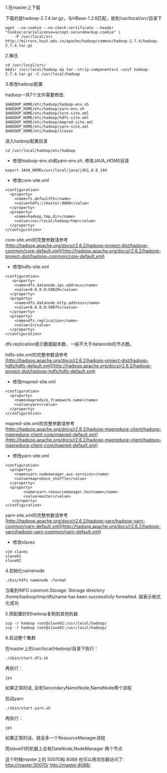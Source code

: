 1.在master上下载

下载的是hadoop-2.7.4.tar.gz，与HBase-1.2.6匹配，放到/usr/local/src/目录下

```
wget --no-cookie --no-check-certificate --header "Cookie:oraclelicense=accept-securebackup-cookie" \
    -P /usr/local/src http://mirrors.hust.edu.cn/apache/hadoop/common/hadoop-2.7.4/hadoop-2.7.4.tar.gz
```

2.解压

```
cd /usr/local/src/
mkdir /usr/local/hadoop && tar--strip-components=1 –xzvf hadoop-2.7.4.tar.gz –C /usr/local/hadoop
```

3.修改hadoop配置

hadoop一共7个文件需要修改:

```
$HADOOP_HOME/etc/hadoop/hadoop-env.sh
$HADOOP_HOME/etc/hadoop/yarn-env.sh
$HADOOP_HOME/etc/hadoop/core-site.xml
$HADOOP_HOME/etc/hadoop/hdfs-site.xml
$HADOOP_HOME/etc/hadoop/mapred-site.xml
$HADOOP_HOME/etc/hadoop/yarn-site.xml
$HADOOP_HOME/etc/hadoop/slaves
```

进入hadoop配置目录

```
cd /usr/local/hadoop/etc/hadoop
```

* 修改hadoop-env.sh和yarn-env.sh, 修改JAVA\_HOME目录

```
export JAVA_HOME=/usr/local/java/jdk1.8.0_144
```

* 修改core-site.xml

```
<configuration>
  <property>
    <name>fs.defaultFS</name>
    <value>hdfs://master:9000</value>
  </property>
  <property>
    <name>hadoop.tmp.dir</name>
    <value>/usr/local/hadoop/tmp</value>
  </property>
</configuration>
```

core-site.xml的完整参数请参考[http://hadoop.apache.org/docs/r2.6.2/hadoop-project-dist/hadoop-common/core-default.xml](http://hadoop.apache.org/docs/r2.6.2/hadoop-project-dist/hadoop-common/core-default.xml)

* 修改hdfs-site.xml

```
<configuration>
   <property>
    <name>dfs.datanode.ipc.address</name>
    <value>0.0.0.0:50020</value>
  </property>
  <property>
    <name>dfs.datanode.http.address</name>
    <value>0.0.0.0:50075</value>
  </property>
  <property>
    <name>dfs.replication</name>
    <value>2</value>
  </property>
</configuration>
```

dfs.replication表示数据副本数，一般不大于datanode的节点数。

hdfs-site.xml的完整参数请参考[http://hadoop.apache.org/docs/r2.6.2/hadoop-project-dist/hadoop-hdfs/hdfs-default.xml](http://hadoop.apache.org/docs/r2.6.2/hadoop-project-dist/hadoop-hdfs/hdfs-default.xml)

* 修改mapred-site.xml

```
<configuration>
  <property>
    <name>mapreduce.framework.name</name>
    <value>yarn</value>
  </property>
</configuration>
```

mapred-site.xml的完整参数请参考[http://hadoop.apache.org/docs/r2.6.2/hadoop-mapreduce-client/hadoop-mapreduce-client-core/mapred-default.xml](http://hadoop.apache.org/docs/r2.6.2/hadoop-mapreduce-client/hadoop-mapreduce-client-core/mapred-default.xml)

* 修改yarn-site.xml

```
<configuration>
  <property>
    <name>yarn.nodemanager.aux-services</name>
    <value>mapreduce_shuffle</value>
  </property>
  <property>
        <name>yarn.resourcemanager.hostname</name>
        <value>master</value>
   </property>
</configuration>
```

yarn-site.xml的完整参数请参考[http://hadoop.apache.org/docs/r2.6.2/hadoop-yarn/hadoop-yarn-common/yarn-default.xml](http://hadoop.apache.org/docs/r2.6.2/hadoop-yarn/hadoop-yarn-common/yarn-default.xml)

* 修改slaves

```
vim slaves
slave01
slave02
```

4.初始化namenode

```
./bin/hdfs namenode –format
```

当看到INFO common.Storage: Storage directory /home/hadoop/tmp/dfs/name has been successfully formatted. 就表示格式化成功

5.把配置好的hadoop复制到其他机器

```
scp -r hadoop root@slave01:/usr/local/hadoop/
scp -r hadoop root@slave02:/usr/local/hadoop/
```

6.启动整个集群

在master上的/usr/local/Hadoop/目录下执行：

```
./sbin/start-dfs.sh
```

再执行：

```
jps
```

如果正常的话, 会有SecondaryNameNode,NameNode两个进程

启动yarn

```
./sbin/start-yarn.sh
```

再执行：

```
jps
```

如果正常的话，就会多一个ResourceManager进程

而slave01的机器上会有DataNode,NodeManager 两个节点

这个时候master上的 50070和 8088 也可以用浏览器访问了: [http://master:50070/](http://master:50070/) [http://master:8088/](http://master:8088/)

